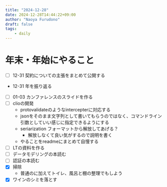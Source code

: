```yaml
---
title: "2024-12-28"
date: 2024-12-28T14:44:22+09:00
author: "Naoya Furudono"
draft: false
tags:
    - daily
---
```


# 年末・年始にやること

- [ ] 12-31 契約についての主張をまとめて公開する
- 12-31 年を振り返る
- [ ] 01-03 カンファレンスのスライドを作る
- [ ] clioの開発
  - protovalidateのようなintercepterに対応する
  - jsonをそのまま文字列として書いてもらうのではなく、コマンドライン引数としていい感じに指定できるようにする
  - seriarization フォーマットから解放してあげる？
    - 解放しなくて良い気がするので説明を書く
  - やることをreadmeにまとめて自慢する
- [ ] LTの資料を作る
- [ ] データモデリングの本読む
- [ ] 認証の本読む
- [x] 掃除
  - 普通のに加えてトイレ、風呂と棚の整理でもしよう
- [x] ワインのシミを落とす
